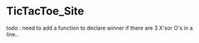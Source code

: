 # TicTacToe_Site

todo :
    need to add a function to declare winner if there are 3 X'sor O's in a line..
